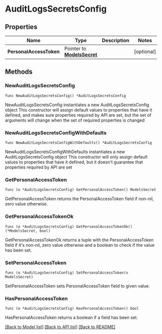 # AuditLogsSecretsConfig

## Properties

Name | Type | Description | Notes
------------ | ------------- | ------------- | -------------
**PersonalAccessToken** | Pointer to [**ModelsSecret**](ModelsSecret.md) |  | [optional] 

## Methods

### NewAuditLogsSecretsConfig

`func NewAuditLogsSecretsConfig() *AuditLogsSecretsConfig`

NewAuditLogsSecretsConfig instantiates a new AuditLogsSecretsConfig object
This constructor will assign default values to properties that have it defined,
and makes sure properties required by API are set, but the set of arguments
will change when the set of required properties is changed

### NewAuditLogsSecretsConfigWithDefaults

`func NewAuditLogsSecretsConfigWithDefaults() *AuditLogsSecretsConfig`

NewAuditLogsSecretsConfigWithDefaults instantiates a new AuditLogsSecretsConfig object
This constructor will only assign default values to properties that have it defined,
but it doesn't guarantee that properties required by API are set

### GetPersonalAccessToken

`func (o *AuditLogsSecretsConfig) GetPersonalAccessToken() ModelsSecret`

GetPersonalAccessToken returns the PersonalAccessToken field if non-nil, zero value otherwise.

### GetPersonalAccessTokenOk

`func (o *AuditLogsSecretsConfig) GetPersonalAccessTokenOk() (*ModelsSecret, bool)`

GetPersonalAccessTokenOk returns a tuple with the PersonalAccessToken field if it's non-nil, zero value otherwise
and a boolean to check if the value has been set.

### SetPersonalAccessToken

`func (o *AuditLogsSecretsConfig) SetPersonalAccessToken(v ModelsSecret)`

SetPersonalAccessToken sets PersonalAccessToken field to given value.

### HasPersonalAccessToken

`func (o *AuditLogsSecretsConfig) HasPersonalAccessToken() bool`

HasPersonalAccessToken returns a boolean if a field has been set.


[[Back to Model list]](../README.md#documentation-for-models) [[Back to API list]](../README.md#documentation-for-api-endpoints) [[Back to README]](../README.md)


